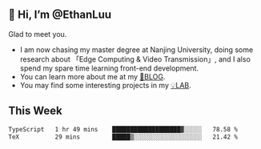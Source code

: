 ## 👋 Hi, I’m @EthanLuu

Glad to meet you.

- I am now chasing my master degree at Nanjing University, doing some research about 「Edge Computing & Video Transmission」, and I also spend my spare time learning front-end development.
- You can learn more about me at my [📝BLOG](https://blog.ethanloo.cn).
- You may find some interesting projects in my [💡LAB](https://lab.ethanloo.cn).

## This Week
<!--START_SECTION:waka-->

```txt
TypeScript   1 hr 49 mins    ███████████████████▓░░░░░   78.58 %
TeX          29 mins         █████▒░░░░░░░░░░░░░░░░░░░   21.42 %
```

<!--END_SECTION:waka-->

